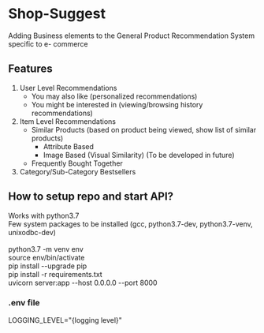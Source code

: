 # Shop-Suggest

Adding Business elements to the General Product Recommendation System specific to e-
commerce

## Features
1. User Level Recommendations
    * You may also like (personalized recommendations)
    * You might be interested in (viewing/browsing history recommendations)
2. Item Level Recommendations
    * Similar Products (based on product being viewed, show list of similar products)
        * Attribute Based
        * Image Based (Visual Similarity) (To be developed in future)
    * Frequently Bought Together
3. Category/Sub-Category Bestsellers

## How to setup repo and start API?
Works with python3.7<br>
Few system packages to be installed (gcc, python3.7-dev, python3.7-venv, unixodbc-dev)<br>
<br>
python3.7 -m venv env<br>
source env/bin/activate<br>
pip install --upgrade pip<br>
pip install -r requirements.txt<br>
uvicorn server:app --host 0.0.0.0 --port 8000<br>


### .env file
LOGGING_LEVEL="{logging level}"
